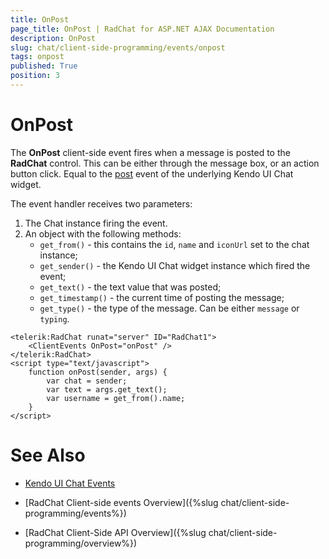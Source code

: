 ```yaml
---
title: OnPost
page_title: OnPost | RadChat for ASP.NET AJAX Documentation
description: OnPost
slug: chat/client-side-programming/events/onpost
tags: onpost
published: True
position: 3
---
```


# OnPost


The **OnPost** client-side event fires when a message is posted to the **RadChat** control. This can be either through the message box, or an action button click. Equal to the [post](https://docs.telerik.com/kendo-ui/api/javascript/ui/chat/events/post) event of the underlying Kendo UI Chat widget.

The event handler receives two parameters:

1. The Chat instance firing the event.
2. An object with the following methods:
    - `get_from()` - this contains the `id`, `name` and `iconUrl` set to the chat instance;
    - `get_sender()` - the Kendo UI Chat widget instance which fired the event; 
    - `get_text()` - the text value that was posted;
    - `get_timestamp()` - the current time of posting the message;
    - `get_type()` - the type of the message. Can be either `message` or `typing`.

````ASPNET
<telerik:RadChat runat="server" ID="RadChat1">
    <ClientEvents OnPost="onPost" />
</telerik:RadChat>
<script type="text/javascript">
    function onPost(sender, args) {
        var chat = sender;
        var text = args.get_text();
        var username = get_from().name;
    }
</script>
````

# See Also

 * [Kendo UI Chat Events](https://docs.telerik.com/kendo-ui/api/javascript/ui/chat#events)

 * [RadChat Client-side events Overview]({%slug chat/client-side-programming/events%})

 * [RadChat Client-Side API Overview]({%slug chat/client-side-programming/overview%})

